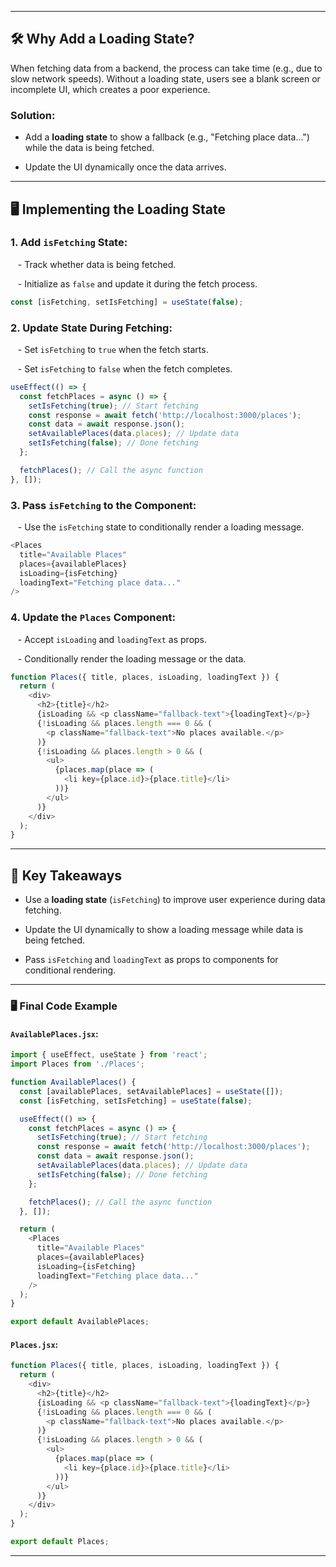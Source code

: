 
---
## 🛠️ **Why Add a Loading State?**  

When fetching data from a backend, the process can take time (e.g., due to slow network speeds). Without a loading state, users see a blank screen or incomplete UI, which creates a poor experience.  

### Solution:  

- Add a **loading state** to show a fallback (e.g., "Fetching place data...") while the data is being fetched.  

- Update the UI dynamically once the data arrives.  


---

## 🖥️ **Implementing the Loading State**  

  
### 1. **Add `isFetching` State**:  

   - Track whether data is being fetched.  

   - Initialize as `false` and update it during the fetch process.  


```javascript
const [isFetching, setIsFetching] = useState(false);
```

  
### 2. **Update State During Fetching**:  

   - Set `isFetching` to `true` when the fetch starts.  

   - Set `isFetching` to `false` when the fetch completes.  

  

```javascript
useEffect(() => {
  const fetchPlaces = async () => {
    setIsFetching(true); // Start fetching
    const response = await fetch('http://localhost:3000/places');
    const data = await response.json();
    setAvailablePlaces(data.places); // Update data
    setIsFetching(false); // Done fetching
  };

  fetchPlaces(); // Call the async function
}, []);
```

### 3. **Pass `isFetching` to the Component**:  

   - Use the `isFetching` state to conditionally render a loading message.  

  

```javascript
<Places
  title="Available Places"
  places={availablePlaces}
  isLoading={isFetching}
  loadingText="Fetching place data..."
/>
```

### 4. **Update the `Places` Component**:  

   - Accept `isLoading` and `loadingText` as props.  

   - Conditionally render the loading message or the data.  

  

```javascript
function Places({ title, places, isLoading, loadingText }) {
  return (
    <div>
      <h2>{title}</h2>
      {isLoading && <p className="fallback-text">{loadingText}</p>}
      {!isLoading && places.length === 0 && (
        <p className="fallback-text">No places available.</p>
      )}
      {!isLoading && places.length > 0 && (
        <ul>
          {places.map(place => (
            <li key={place.id}>{place.title}</li>
          ))}
        </ul>
      )}
    </div>
  );
}
```


---

## 🔑 **Key Takeaways**  

- Use a **loading state** (`isFetching`) to improve user experience during data fetching.  

- Update the UI dynamically to show a loading message while data is being fetched.  

- Pass `isFetching` and `loadingText` as props to components for conditional rendering.  


---

### 🖥️ **Final Code Example**  

#### `AvailablePlaces.jsx`:  

```javascript
import { useEffect, useState } from 'react';
import Places from './Places';

function AvailablePlaces() {
  const [availablePlaces, setAvailablePlaces] = useState([]);
  const [isFetching, setIsFetching] = useState(false);

  useEffect(() => {
    const fetchPlaces = async () => {
      setIsFetching(true); // Start fetching
      const response = await fetch('http://localhost:3000/places');
      const data = await response.json();
      setAvailablePlaces(data.places); // Update data
      setIsFetching(false); // Done fetching
    };

    fetchPlaces(); // Call the async function
  }, []);

  return (
    <Places
      title="Available Places"
      places={availablePlaces}
      isLoading={isFetching}
      loadingText="Fetching place data..."
    />
  );
}

export default AvailablePlaces;
```

#### `Places.jsx`:  

```javascript
function Places({ title, places, isLoading, loadingText }) {
  return (
    <div>
      <h2>{title}</h2>
      {isLoading && <p className="fallback-text">{loadingText}</p>}
      {!isLoading && places.length === 0 && (
        <p className="fallback-text">No places available.</p>
      )}
      {!isLoading && places.length > 0 && (
        <ul>
          {places.map(place => (
            <li key={place.id}>{place.title}</li>
          ))}
        </ul>
      )}
    </div>
  );
}

export default Places;
```

---


